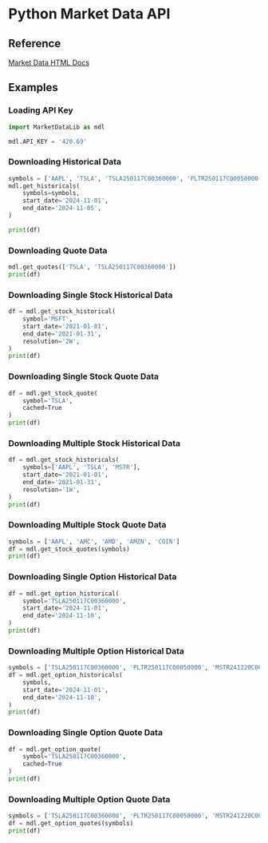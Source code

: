 # Python Market Data API
## Reference
[Market Data HTML Docs](https://www.marketdata.app/docs/api)
## Examples

### Loading API Key
```python
import MarketDataLib as mdl

mdl.API_KEY = '420.69'
```

### Downloading Historical Data
```python
symbols = ['AAPL', 'TSLA', 'TSLA250117C00360000', 'PLTR250117C00050000', 'MSTR241220C00190000']
mdl.get_historicals(
    symbols=symbols,
    start_date='2024-11-01',
    end_date='2024-11-05',
)

print(df)
```

### Downloading Quote Data
```python
mdl.get_quotes(['TSLA', 'TSLA250117C00360000'])
print(df)
```


### Downloading Single Stock Historical Data
```python
df = mdl.get_stock_historical(
    symbol='MSFT',
    start_date='2021-01-01',
    end_date='2021-01-31',
    resolution='2W',
)
print(df)
```

### Downloading Single Stock Quote Data
```python
df = mdl.get_stock_quote(
    symbol='TSLA',
    cached=True
)
print(df)
```

### Downloading Multiple Stock Historical Data
```python
df = mdl.get_stock_historicals(
    symbols=['AAPL', 'TSLA', 'MSTR'],
    start_date='2021-01-01',
    end_date='2021-01-31',
    resolution='1W',
)
print(df)
```

### Downloading Multiple Stock Quote Data
```python
symbols = ['AAPL', 'AMC', 'AMD', 'AMZN', 'COIN']
df = mdl.get_stock_quotes(symbols)
print(df)
```

### Downloading Single Option Historical Data
```python
df = mdl.get_option_historical(
    symbol='TSLA250117C00360000',
    start_date='2024-11-01',
    end_date='2024-11-10',
)
print(df)
```

### Downloading Multiple Option Historical Data
```python
symbols = ['TSLA250117C00360000', 'PLTR250117C00050000', 'MSTR241220C00190000']
df = mdl.get_option_historicals(
    symbols,
    start_date='2024-11-01',
    end_date='2024-11-10',
)
print(df)
```

### Downloading Single Option Quote Data
```python
df = mdl.get_option_quote(
    symbol='TSLA250117C00360000',
    cached=True
)
print(df)
```

### Downloading Multiple Option Quote Data
```python
symbols = ['TSLA250117C00360000', 'PLTR250117C00050000', 'MSTR241220C00190000']
df = mdl.get_option_quotes(symbols)
print(df)
```
